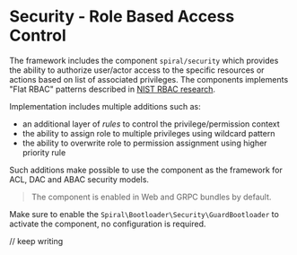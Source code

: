 # Security - Role Based Access Control
The framework includes the component `spiral/security` which provides the ability to authorize user/actor access to the
specific resources or actions based on list of associated privileges. The components implements "Flat RBAC" patterns
described in [NIST RBAC research](https://csrc.nist.gov/projects/role-based-access-control). 

Implementation includes multiple additions such as:
- an additional layer of *rules* to control the privilege/permission context
- the ability to assign role to multiple privileges using wildcard pattern
- the ability to overwrite role to permission assignment using higher priority rule

Such additions make possible to use the component as the framework for ACL, DAC and ABAC security models.

> The component is enabled in Web and GRPC bundles by default.

Make sure to enable the `Spiral\Bootloader\Security\GuardBootloader` to activate the component, no configuration is 
required.

// keep writing
